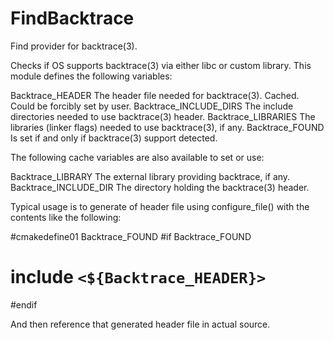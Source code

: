   

# FindBacktrace  
Find provider for backtrace(3).  

Checks if OS supports backtrace(3) via either libc or custom library.
This module defines the following variables:  


Backtrace_HEADER
The header file needed for backtrace(3). Cached.
Could be forcibly set by user.
Backtrace_INCLUDE_DIRS
The include directories needed to use backtrace(3) header.
Backtrace_LIBRARIES
The libraries (linker flags) needed to use backtrace(3), if any.
Backtrace_FOUND
Is set if and only if backtrace(3) support detected.
  

The following cache variables are also available to set or use:  


Backtrace_LIBRARY
The external library providing backtrace, if any.
Backtrace_INCLUDE_DIR
The directory holding the backtrace(3) header.
  

Typical usage is to generate of header file using configure_file()
with the contents like the following:  

#cmakedefine01 Backtrace_FOUND
#if Backtrace_FOUND
# include ```<${Backtrace_HEADER}>```
#endif

  

And then reference that generated header file in actual source.  

